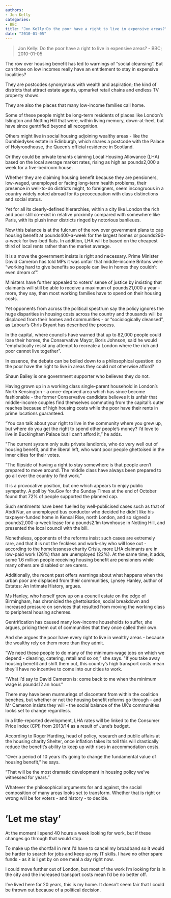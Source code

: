```yaml
---
authors: 
- Jon Kelly
categories: 
- BBC
title: "Jon Kelly:Do the poor have a right to live in expensive areas?"
date: "2010-01-05"
---
```

> Jon Kelly: Do the poor have a right to live in expensive areas? - BBC; 2010-01-05

The row over housing benefit has led to warnings of “social cleansing”. But can those on low incomes really have an entitlement to stay in expensive localities?

They are postcodes synonymous with wealth and aspiration; the kind of districts that attract estate agents, upmarket retail chains and endless TV property shows.

They are also the places that many low-income families call home.

Some of these people might be long-term residents of places like London’s Islington and Notting Hill that were, within living memory, down-at-heel, but have since gentrified beyond all recognition.

Others might live in social housing adjoining wealthy areas - like the Dumbiedykes estate in Edinburgh, which shares a postcode with the Palace of Holyroodhouse, the Queen’s official residence in Scotland.

Or they could be private tenants claiming Local Housing Allowance (LHA) based on the local average market rates, rising as high as pounds2,000 a week for a five-bedroom house.

Whether they are claiming housing benefit because they are pensioners, low-waged, unemployed or facing long-term health problems, their presence in well-to-do districts might, to foreigners, seem incongruous in a country widely noted abroad for its preoccupation with class distinctions and social status.

Yet for all its clearly-defined hierarchies, within a city like London the rich and poor still co-exist in relative proximity compared with somewhere like Paris, with its plush inner districts ringed by notorious banlieues.

Now this balance is at the fulcrum of the row over government plans to cap housing benefit at pounds400-a-week for the largest homes or pounds290-a-week for two-bed flats. In addition, LHA will be based on the cheapest third of local rents rather than the market average.

It is a move the government insists is right and necessary. Prime Minister David Cameron has told MPs it was unfair that middle-income Britons were “working hard to give benefits so people can live in homes they couldn’t even dream of”.

Ministers have further appealed to voters’ sense of justice by insisting that claimants will still be able to receive a maximum of pounds21,000 a year - more, they say, than most working families have to spend on their housing costs.

Yet opponents from across the political spectrum say the policy ignores the huge disparities in housing costs across the country and thousands will be displaced from their homes and communities - or “sociologically cleansed”, as Labour’s Chris Bryant has described the process.

In the capital, where councils have warned that up to 82,000 people could lose their homes, the Conservative Mayor, Boris Johnson, said he would “emphatically resist any attempt to recreate a London where the rich and poor cannot live together”.

In essence, the debate can be boiled down to a philosophical question: do the poor have the right to live in areas they could not otherwise afford?

Shaun Bailey is one government supporter who believes they do not.

Having grown up in a working class single-parent household in London’s North Kensington - a once-deprived area which has since become fashionable - the former Conservative candidate believes it is unfair that middle-income couples find themselves commuting from the capital’s outer reaches because of high housing costs while the poor have their rents in prime locations guaranteed.

“You can talk about your right to live in the community where you grew up, but where do you get the right to spend other people’s money? I’d love to live in Buckingham Palace but I can’t afford it,” he adds.

"The current system only suits private landlords, who do very well out of housing benefit, and the liberal left, who want poor people ghettoised in the inner cities for their votes.

“The flipside of having a right to stay somewhere is that people aren’t prepared to move around. The middle class have always been prepared to go all over the country to find work.”

It is a provocative position, but one which appears to enjoy public sympathy. A poll by YouGov for the Sunday Times at the end of October found that 72% of people supported the planned cap.

Such sentiments have been fuelled by well-publicised cases such as that of Abdi Nur, an unemployed bus conductor who decided he didn’t like his taxpayer-funded home in Kensal Rise, north London, and so signed a pounds2,000-a-week lease for a pounds2.1m townhouse in Notting Hill, and presented the local council with the bill.

Nonetheless, opponents of the reforms insist such cases are extremely rare, and that it is not the feckless and work-shy who will lose out - according to the homelessness charity Crisis, more LHA claimants are in low-paid work (26%) than are unemployed (22%). At the same time, it adds, some 1.6 million people receiving housing benefit are pensioners while many others are disabled or are carers.

Additionally, the recent past offers warnings about what happens when the urban poor are displaced from their communities, Lynsey Hanley, author of Estates: An Intimate History, argues.

Ms Hanley, who herself grew up on a council estate on the edge of Birmingham, has chronicled the ghettoisation, social breakdown and increased pressure on services that resulted from moving the working class to peripheral housing schemes.

Gentrification has caused many low-income households to suffer, she argues, pricing them out of communities that they once called their own.

And she argues the poor have every right to live in wealthy areas - because the wealthy rely on them more than they admit.

“We need these people to do many of the minimum-wage jobs on which we depend - cleaning, catering, retail and so on,” she says. "If you take away housing benefit and shift them out, this country’s high transport costs mean they’ll have no incentive to come into our cities to work.

“What I’d say to David Cameron is: come back to me when the minimum wage is pounds12 an hour.”

There may have been murmurings of discontent from within the coalition benches, but whether or not the housing benefit reforms go through - and Mr Cameron insists they will - the social balance of the UK’s communities looks set to change regardless.

In a little-reported development, LHA rates will be linked to the Consumer Price Index (CPI) from 2013/14 as a result of June’s budget.

According to Roger Harding, head of policy, research and public affairs at the housing charity Shelter, once inflation takes its toll this will drastically reduce the benefit’s ability to keep up with rises in accommodation costs.

“Over a period of 10 years it’s going to change the fundamental value of housing benefit,” he says.

“That will be the most dramatic development in housing policy we’ve witnessed for years.”

Whatever the philosophical arguments for and against, the social composition of many areas looks set to transform. Whether that is right or wrong will be for voters - and history - to decide.

’Let me stay’
=============

At the moment I spend 40 hours a week looking for work, but if these changes go through that would stop.

To make up the shortfall in rent I’d have to cancel my broadband so it would be harder to search for jobs and keep up my IT skills. I have no other spare funds - as it is I get by on one meal a day right now.

I could move further out of London, but most of the work I’m looking for is in the city and the increased transport costs mean I’d be no better off.

I’ve lived here for 20 years, this is my home. It doesn’t seem fair that I could be thrown out because of a political decision.
